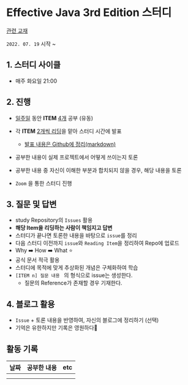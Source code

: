 # Effective Java 3rd Edition 스터디

[관련 교재](https://book.naver.com/bookdb/book_detail.nhn?bid=14097515)

`2022. 07. 19` 시작 ~ 

## 1. 스터디 사이클

* 매주 화요일 21:00



## 2. 진행

* <u>일주일</u> 동안 **ITEM** <u>4개</u> 공부 (유동)

* 각 **ITEM** <u>2개씩 리딩</u>을 맡아 스터디 시간에 발표
	* <u>발표 내용은 Github에 정리(markdown)</u>
* 공부한 내용이 실제 프로젝트에서 어떻게 쓰이는지 토론
* 공부한 내용 중 자신이 이해한 부분과 합치되지 않을 경우, 해당 내용을 토론
* `Zoom` 을 통한 스터디 진행



## 3. 질문 및 답변

* study Repository의 `Issues` 활용
* **해당 Item을 리딩하는 사람이 책임지고 답변**
* 스터디가 끝나면 토론한 내용을 바탕으로 `issue`를 정리
* 다음 스터디 이전까지 `issue`와 `Reading Item`을 정리하여 Repo에 업로드 
* Why ➡️ How ➡️  What ⭐
* 공식 문서 적극 활용
* 스터디에 목적에 맞게 추상화된 개념은 구체화하여 학습
* `[ITEM n] 질문 내용 ` 의 형식으로 issue는 생성한다.
	* 질문의 Reference가 존재할 경우 기재한다.



## 4. 블로그 활용

* `Issue` + 토론 내용을 반영하여, 자신의 블로그에 정리하기 (선택)
* 기억은 유한하지만 기록은 영원하다🙂





## 활동 기록

| 날짜 | 공부한 내용 | etc  |
| ---- | ----------- | ---- |
|      |             |      |
|      |             |      |

